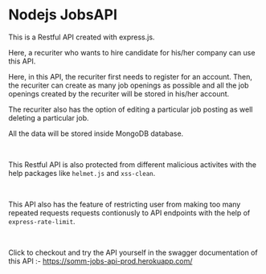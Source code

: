 
# Nodejs JobsAPI

This is a Restful API created with express.js. 

Here, a recuriter who wants to hire candidate for his/her company 
can use this API. 

Here, in this API, the recuriter first needs to register for an
account. Then, the recuriter can create as many job openings as 
possible and all the job openings created by the recuriter will
be stored in his/her account.

The recuriter also has the option of editing a particular job 
posting as well deleting a particular job.

All the data will be stored inside MongoDB database.

<br />

This Restful API is also protected from different malicious activites
with the help packages like `helmet.js` and `xss-clean`.

<br />

This API also has the feature of restricting user from making too
many repeated requests requests contionusly to API endpoints with the
help of `express-rate-limit`.

<br />

Click to checkout and try the API yourself in the swagger documentation of this API :- https://somm-jobs-api-prod.herokuapp.com/





